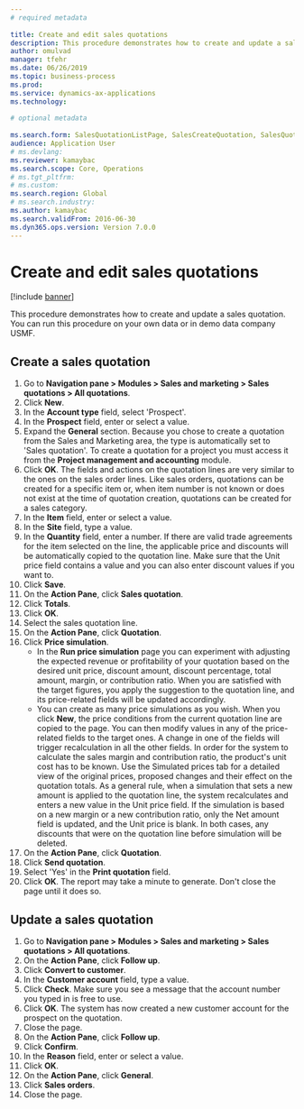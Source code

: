 ```yaml
--- 
# required metadata 
 
title: Create and edit sales quotations
description: This procedure demonstrates how to create and update a sales quotation. 
author: omulvad
manager: tfehr 
ms.date: 06/26/2019
ms.topic: business-process 
ms.prod:  
ms.service: dynamics-ax-applications 
ms.technology:  
 
# optional metadata 
 
ms.search.form: SalesQuotationListPage, SalesCreateQuotation, SalesQuotationTable, SalesQuotationTotals, SalesQuotationPriceSimulation, SalesQuotationEditLines, SrsReportViewerForm, smmSetNumSeqIfManual, CustTable, SalesTable, CustQuotationConfirmationJournal, CustQuotationJournal, CustSalesLines, SalesQuotationCopying, SalesQuotationDeleteQuotations, SalesQuotationListPagePreviewPane, SalesQuotationTypeGroup   
audience: Application User 
# ms.devlang:  
ms.reviewer: kamaybac
ms.search.scope: Core, Operations 
# ms.tgt_pltfrm:  
# ms.custom:  
ms.search.region: Global
# ms.search.industry: 
ms.author: kamaybac
ms.search.validFrom: 2016-06-30 
ms.dyn365.ops.version: Version 7.0.0 
---
```

# Create and edit sales quotations

[!include [banner](../../includes/banner.md)]

This procedure demonstrates how to create and update a sales quotation. You can run this procedure on your own data or in demo data company USMF.


## Create a sales quotation
1. Go to **Navigation pane > Modules > Sales and marketing > Sales quotations > All quotations**.
2. Click **New**.
3. In the **Account type** field, select 'Prospect'.
4. In the **Prospect** field, enter or select a value.
5. Expand the **General** section. Because you chose to create a quotation from the Sales and Marketing area, the type is automatically set to 'Sales quotation'. To create a quotation for a project you must access it from the **Project management and accounting** module.
6. Click **OK**. The fields and actions on the quotation lines are very similar to the ones on the sales order lines.   Like sales orders, quotations can be created for a specific item or, when item number is not known or does not exist at the time of quotation creation, quotations can be created for a sales category.     
7. In the **Item** field, enter or select a value.
8. In the **Site** field, type a value.
9. In the **Quantity** field, enter a number. If there are valid trade agreements for the item selected on the line, the applicable price and discounts will be automatically copied to the quotation line. Make sure that the Unit price field contains a value and you can also enter discount values if you want to. 
10. Click **Save**.
11. On the **Action Pane**, click **Sales quotation**.
12. Click **Totals**.
13. Click **OK**.
14. Select the sales quotation line.
15. On the **Action Pane**, click **Quotation**.
16. Click **Price simulation**.
    - In the **Run price simulation** page you can experiment with adjusting the expected revenue or profitability of your quotation based on the desired unit price, discount amount, discount percentage, total amount, margin, or contribution ratio. When you are satisfied with the target figures, you apply the suggestion to the quotation line, and its price-related fields will be updated accordingly.  
    - You can create as many price simulations as you wish. When you click **New**, the price conditions from the current quotation line are copied to the page. You can then modify values in any of the price-related fields to the target ones. A change in one of the fields will trigger recalculation in all the other fields. In order for the system to calculate the sales margin and contribution ratio, the product's unit cost has to be known. Use the Simulated prices tab for a detailed view of the original prices, proposed changes and their effect on the quotation totals. As a general rule, when a simulation that sets a new amount is applied to the quotation line, the system recalculates and enters a new value in the Unit price field. If the simulation is based on a new margin or a new contribution ratio, only the Net amount field is updated, and the Unit price is blank. In both cases, any discounts that were on the quotation line before simulation will be deleted.
17. On the **Action Pane**, click **Quotation**.
18. Click **Send quotation**.
19. Select 'Yes' in the **Print quotation** field.
20. Click **OK**. The report may take a minute to generate. Don't close the page until it does so.

## Update a sales quotation
1. Go to **Navigation pane > Modules > Sales and marketing > Sales quotations > All quotations**.
2. On the **Action Pane**, click **Follow up**.
3. Click **Convert to customer**.
4. In the **Customer account** field, type a value.
5. Click **Check**. Make sure you see a message that the account number you typed in is free to use.  
6. Click **OK**. The system has now created a new customer account for the prospect on the quotation.  
7. Close the page.
8. On the **Action Pane**, click **Follow up**.
9. Click **Confirm**.
10. In the **Reason** field, enter or select a value.
11. Click **OK**.
12. On the **Action Pane**, click **General**.
13. Click **Sales orders**.
14. Close the page.

